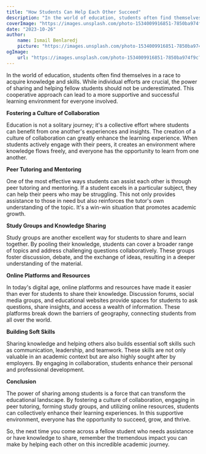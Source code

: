 ```yaml
---
title: "How Students Can Help Each Other Succeed"
description: "In the world of education, students often find themselves in a race to acquire knowledge and skills. While individual efforts are crucial, the power of sharing and helping fellow students should not be underestimated."
coverImage: "https://images.unsplash.com/photo-1534009916851-7850ba974f9c?q=80&w=1374&auto=format&fit=crop&ixlib=rb-4.0.3&ixid=M3wxMjA3fDB8MHxwaG90by1wYWdlfHx8fGVufDB8fHx8fA%3D%3D"
date: "2023-10-26"
author:
    name: Ismail Benlaredj
    picture: "https://images.unsplash.com/photo-1534009916851-7850ba974f9c?q=80&w=1374&auto=format&fit=crop&ixlib=rb-4.0.3&ixid=M3wxMjA3fDB8MHxwaG90by1wYWdlfHx8fGVufDB8fHx8fA%3D%3D"
ogImage:
    url: "https://images.unsplash.com/photo-1534009916851-7850ba974f9c?q=80&w=1374&auto=format&fit=crop&ixlib=rb-4.0.3&ixid=M3wxMjA3fDB8MHxwaG90by1wYWdlfHx8fGVufDB8fHx8fA%3D%3D"
---
```


In the world of education, students often find themselves in a race to acquire knowledge and skills. While individual efforts are crucial, the power of sharing and helping fellow students should not be underestimated. This cooperative approach can lead to a more supportive and successful learning environment for everyone involved.

**Fostering a Culture of Collaboration**

Education is not a solitary journey; it's a collective effort where students can benefit from one another's experiences and insights. The creation of a culture of collaboration can greatly enhance the learning experience. When students actively engage with their peers, it creates an environment where knowledge flows freely, and everyone has the opportunity to learn from one another.

**Peer Tutoring and Mentoring**

One of the most effective ways students can assist each other is through peer tutoring and mentoring. If a student excels in a particular subject, they can help their peers who may be struggling. This not only provides assistance to those in need but also reinforces the tutor's own understanding of the topic. It's a win-win situation that promotes academic growth.

**Study Groups and Knowledge Sharing**

Study groups are another excellent way for students to share and learn together. By pooling their knowledge, students can cover a broader range of topics and address challenging questions collaboratively. These groups foster discussion, debate, and the exchange of ideas, resulting in a deeper understanding of the material.

**Online Platforms and Resources**

In today's digital age, online platforms and resources have made it easier than ever for students to share their knowledge. Discussion forums, social media groups, and educational websites provide spaces for students to ask questions, share insights, and access a wealth of information. These platforms break down the barriers of geography, connecting students from all over the world.

**Building Soft Skills**

Sharing knowledge and helping others also builds essential soft skills such as communication, leadership, and teamwork. These skills are not only valuable in an academic context but are also highly sought after by employers. By engaging in collaboration, students enhance their personal and professional development.

**Conclusion**

The power of sharing among students is a force that can transform the educational landscape. By fostering a culture of collaboration, engaging in peer tutoring, forming study groups, and utilizing online resources, students can collectively enhance their learning experiences. In this supportive environment, everyone has the opportunity to succeed, grow, and thrive.

So, the next time you come across a fellow student who needs assistance or have knowledge to share, remember the tremendous impact you can make by helping each other on this incredible academic journey.
